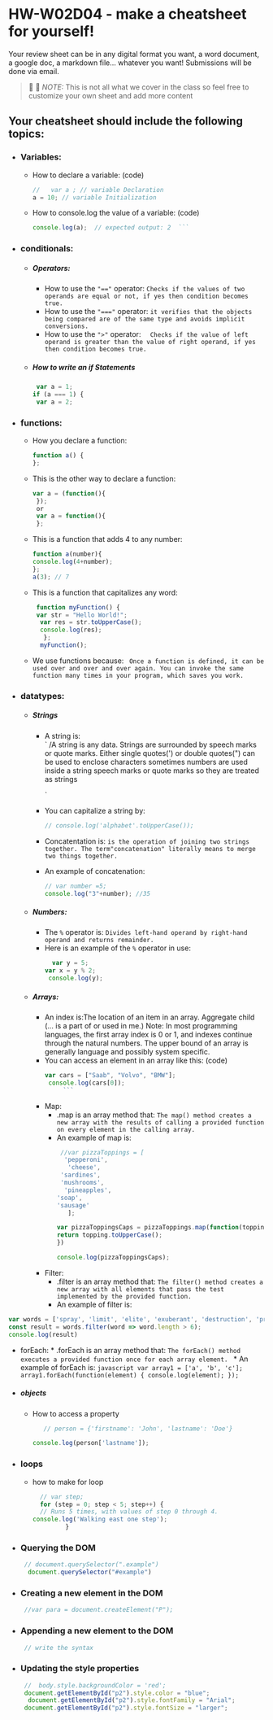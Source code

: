# HW-W02D04 - make a cheatsheet for yourself!

Your review sheet can be in any digital format you want, a word document, a google doc, a markdown file… whatever you want! Submissions will be done via email.

> 📢 📢  *NOTE:*  This is not all what we cover in the class so feel free to customize your own sheet and add more content

## Your cheatsheet should include the following topics:

* ### Variables:
  * How to declare a variable: (code)
    ```javascript
    //   var a ; // variable Declaration 
    a = 10; // variable Initialization

  
     ```
  * How to console.log the value of a variable: (code)
    ``` javascript
    console.log(a);  // expected output: 2  ```
* ### conditionals:
  * ##### Operators:
    * How to use the `"=="` operator: 
       `Checks if the values of two operands are equal or not, if yes then condition becomes true.  `
    * How to use the `"==="` operator: 
       `it verifies that the objects being compared are of the same type and avoids implicit conversions.`
    * How to use the `">"` operator: 
        `	Checks if the value of left operand is greater than the value of right operand, if yes then condition becomes true. `
        
   * ##### How to write an if Statements 
      ```javascript
       var a = 1;
      if (a === 1) {
       var a = 2;
     
   
       ```
 * ### functions:
    * How you declare a function: 
      ```javascript
      function a() {
      };
      ```
    * This is the other way to declare a function: 
      ``` javascript
      var a = (function(){
       }); 
       or
       var a = function(){
       };
       ```
    * This is a function that adds 4 to any number:
        ```javascript
        function a(number){
        console.log(4+number); 
        };
        a(3); // 7 
       ```
    * This is a function that capitalizes any word: 
        ```javascript
         function myFunction() {
         var str = "Hello World!";
          var res = str.toUpperCase();
          console.log(res);
           };
          myFunction();
       ```
    * We use functions because:
     ` Once a function is defined, it can be used over and over and over again. You can invoke the same function many times in your program, which saves you work.`
     
* ### datatypes:
  * ##### Strings
    * A string is:  
        `
      /A string is any data. Strings are surrounded by speech marks or quote marks. Either single quotes(') or double quotes(") can be used to enclose characters sometimes numbers are used inside a string speech marks or quote marks so they are treated as strings
        
        `
    * You can capitalize a string by: 
        ```javascript
        // console.log('alphabet'.toUpperCase());
       ```
    * Concatentation is: 
        ` is the operation of joining two strings together. The term"concatenation" literally means to merge two things together. `
    * An example of concatenation:
    
         ```javascript
        // var number =5; 
        console.log("3"+number); //35
       ```
  * ##### Numbers:
    * The `%` operator is: 
       `Divides left-hand operand by right-hand operand and returns remainder. `
    * Here is an example of the `%` operator in use:
       ```javascript
         var y = 5;
       var x = y % 2;
        console.log(y); 
       ```
  * ##### Arrays:
    * An index is:The location of an item in an array. Aggregate child (... is a part of or used in me.) Note: In most programming languages, the first array index is 0 or 1, and indexes continue through the natural numbers. The upper bound of an array is generally language and possibly system specific.
    * You can access an element in an array like this: (code)
        ```javascript
       var cars = ["Saab", "Volvo", "BMW"];
         console.log(cars[0]);
             ```
    * Map:
      * .map is an array method that: 
         `The map() method creates a new array with the results of calling a provided function on every element in the calling array. `
      * An example of map is: 
        ```javascript
         //var pizzaToppings = [
          'pepperoni',
           'cheese',
         'sardines',
         'mushrooms',
          'pineapples',
        'soap',
        'sausage'
           ];

        var pizzaToppingsCaps = pizzaToppings.map(function(topping){
        return topping.toUpperCase();
        })

        console.log(pizzaToppingsCaps);
         ```
    * Filter:
      * .filter is an array method that: 
          `The filter() method creates a new array with all elements that pass the test implemented by the provided function. `
      * An example of filter is: 
```javascript
var words = ['spray', 'limit', 'elite', 'exuberant', 'destruction', 'present'];
const result = words.filter(word => word.length > 6);
console.log(result)
```
* forEach:
      * .forEach is an array method that: 
         `The forEach() method executes a provided function once for each array element. `
      *  An example of forEach is: 
         ```javascript
          var array1 = ['a', 'b', 'c'];
array1.forEach(function(element) {
  console.log(element);
});   ```
* ##### objects
     * How to access a property  
        ```javascript
           // person = {'firstname': 'John', 'lastname': 'Doe'}

       console.log(person['lastname']);
        ```
* ### loops
     *   how to make for loop 
         ```javascript
           // var step;
           for (step = 0; step < 5; step++) {
           // Runs 5 times, with values of step 0 through 4.
         console.log('Walking east one step');
                  }
          ```
* ### Querying the DOM
  ```javascript
   // document.querySelector(".example")
    document.querySelector("#example")
  ```
* ### Creating a new element in the DOM
  ```javascript
   //var para = document.createElement("P");

  ```
* ### Appending a new element to the DOM
  ```javascript
   // write the syntax
  ```
* ### Updating the style properties
  ```javascript
   //  body.style.backgroundColor = 'red';
   document.getElementById("p2").style.color = "blue";
    document.getElementById("p2").style.fontFamily = "Arial";
   document.getElementById("p2").style.fontSize = "larger";
   

  ```
